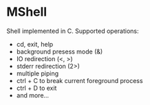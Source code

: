 # MShell

Shell implemented in C. 
Supported operations:
* cd, exit, help
* background presess mode (&)
* IO redirection (<, >)
* stderr redirection (2>)
* multiple piping
* ctrl + C to break current foreground process
* ctrl + D to exit
* and more...
